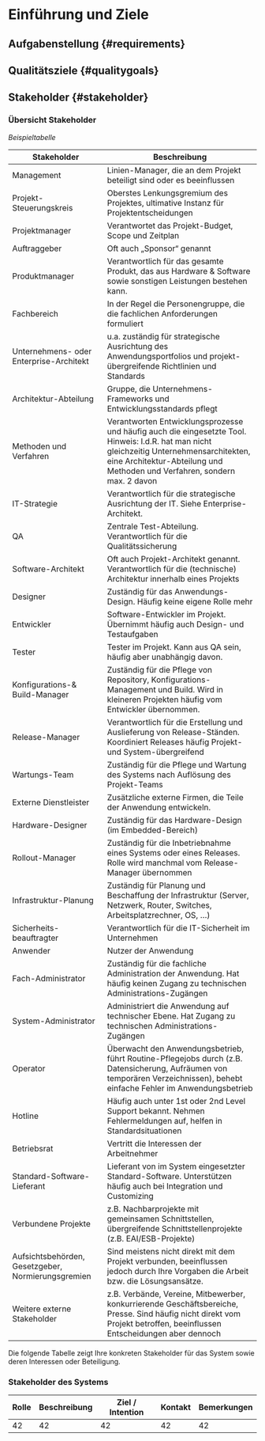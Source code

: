 # Einführung und Ziele

## Aufgabenstellung {#requirements}

## Qualitätsziele {#qualitygoals}

## Stakeholder {#stakeholder}

### Übersicht Stakeholder

*Beispieltabelle*

| Stakeholder | Beschreibung |
| ------------- | -------------- |
| Management | Linien-Manager, die an dem Projekt beteiligt sind oder es beeinflussen |
| Projekt-Steuerungskreis | Oberstes Lenkungsgremium des Projektes, ultimative Instanz für Projektentscheidungen |
| Projektmanager |  Verantwortet das Projekt-Budget, Scope und Zeitplan |
| Auftraggeber |Oft auch „Sponsor“ genannt |
| Produktmanager | Verantwortlich für das gesamte Produkt, das aus Hardware & Software sowie sonstigen Leistungen bestehen kann. |
| Fachbereich | In der Regel die Personengruppe, die die fachlichen Anforderungen formuliert |
| Unternehmens- oder Enterprise-Architekt | u.a. zuständig für strategische Ausrichtung des Anwendungsportfolios und projekt-übergreifende Richtlinien und Standards |
| Architektur-Abteilung | Gruppe, die Unternehmens-Frameworks und Entwicklungsstandards pflegt |
| Methoden und Verfahren | Verantworten Entwicklungsprozesse und häufig auch die eingesetzte Tool. Hinweis: I.d.R. hat man nicht gleichzeitig Unternehmensarchitekten, eine Architektur-Abteilung und Methoden und Verfahren, sondern max. 2 davon |
| IT-Strategie| Verantwortlich für die strategische Ausrichtung der IT. Siehe Enterprise-Architekt. |
| QA | Zentrale Test-Abteilung. Verantwortlich für die Qualitätssicherung |
| Software-Architekt | Oft auch Projekt-Architekt genannt. Verantwortlich für die (technische) Architektur innerhalb eines Projekts |
| Designer | Zuständig für das Anwendungs-Design. Häufig keine eigene Rolle mehr |
| Entwickler | Software-Entwickler im Projekt. Übernimmt häufig auch Design- und Testaufgaben |
| Tester | Tester im Projekt. Kann aus QA sein, häufig aber unabhängig davon. |
| Konfigurations-& Build-Manager | Zuständig für die Pflege von Repository, Konfigurations-Management und Build. Wird in kleineren Projekten häufig vom Entwickler übernommen. |
| Release-Manager | Verantwortlich für die Erstellung und Auslieferung von Release-Ständen. Koordiniert Releases häufig Projekt- und System-übergreifend |
| Wartungs-Team | Zuständig für die Pflege und Wartung des Systems nach Auflösung des Projekt-Teams |
| Externe Dienstleister | Zusätzliche externe Firmen, die Teile der Anwendung entwickeln. |
| Hardware-Designer | Zuständig für das Hardware-Design (im Embedded-Bereich) |
| Rollout-Manager | Zuständig für die Inbetriebnahme eines Systems oder eines Releases. Rolle wird manchmal vom Release-Manager übernommen |
| Infrastruktur-Planung | Zuständig für Planung und Beschaffung der Infrastruktur (Server, Netzwerk, Router, Switches, Arbeitsplatzrechner, OS, …) |
| Sicherheits-beauftragter | Verantwortlich für die IT-Sicherheit im Unternehmen|
|Anwender | Nutzer der Anwendung |
| Fach-Administrator | Zuständig für die fachliche Administration der Anwendung. Hat häufig keinen Zugang zu technischen Administrations-Zugängen |
| System-Administrator | Administriert die Anwendung auf technischer Ebene. Hat Zugang zu technischen Administrations-Zugängen |
| Operator | Überwacht den Anwendungsbetrieb, führt Routine-Pflegejobs durch (z.B. Datensicherung, Aufräumen von temporären Verzeichnissen), behebt einfache Fehler im Anwendungsbetrieb |
| Hotline | Häufig auch unter 1st oder 2nd Level Support bekannt. Nehmen Fehlermeldungen auf, helfen in Standardsituationen |
| Betriebsrat | Vertritt die Interessen der Arbeitnehmer |
| Standard-Software-Lieferant | Lieferant von im System eingesetzter Standard-Software. Unterstützen häufig auch bei Integration und Customizing |
| Verbundene Projekte | z.B. Nachbarprojekte mit gemeinsamen Schnittstellen, übergreifende Schnittstellenprojekte (z.B. EAI/ESB-Projekte) |
| Aufsichtsbehörden, Gesetzgeber, Normierungsgremien | Sind meistens nicht direkt mit dem Projekt verbunden, beeinflussen jedoch durch Ihre Vorgaben die Arbeit bzw. die Lösungsansätze. |
| Weitere externe Stakeholder | z.B. Verbände, Vereine, Mitbewerber, konkurrierende Geschäftsbereiche, Presse. Sind häufig nicht direkt vom Projekt betroffen, beeinflussen Entscheidungen aber dennoch |

Die folgende Tabelle zeigt Ihre konkreten Stakeholder für das System sowie deren Interessen oder Beteiligung.

### Stakeholder des Systems

| Rolle | Beschreibung | Ziel / Intention | Kontakt | Bemerkungen|
| ----- | ------------ | ---------------- | ------- | -----------|
| 42 | 42 | 42 | 42 | 42 |



